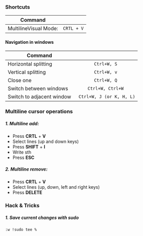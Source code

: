 ### Shortcuts

| Command                                 |                             |
| --------------------------------------- |:---------------------------:|
| MultilineVisual Mode:                   |```CRTL + V```               |

#### Navigation in windows

| Command                                 |                                    |
| --------------------------------------- |:----------------------------------:|
| Horizontal splitting                    | ```Ctrl+W, S```                    |
| Vertical splitting                      | ```Ctrl+W, v```                    |
| Close one                               | ```Ctrl+W, Q```                    |
| Switch between windows                  | ```Ctrl+W, Ctrl+W```               |
| Switch to adjacent window               | ``` Ctrl+W, J (or K, H, L)```      |





### Multiline cursor operations

##### 1. Multiline add: 
  * Press **CRTL** + **V**
  * Select lines (up and down keys)
  * Press **SHIFT** + **I**
  * Write sth
  * Press **ESC**

##### 2. Multiline remove:
  * Press **CRTL** + **V**
  * Select lines (up, down, left and right keys)
  * Press **DELETE**


### Hack & Tricks

##### 1. Save current changes with sudo

```
:w !sudo tee %
```
